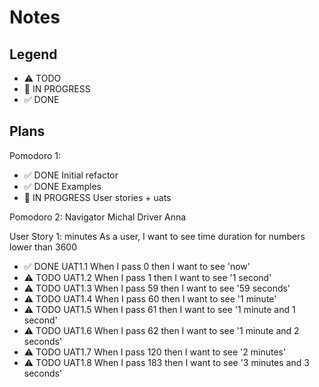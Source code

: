 # Notes

## Legend

- ⚠ TODO
- 🚧 IN PROGRESS
- ✅ DONE

## Plans

Pomodoro 1:

- ✅ DONE Initial refactor
- ✅ DONE Examples
- 🚧 IN PROGRESS User stories + uats

Pomodoro 2:
Navigator Michal Driver Anna

User Story 1: minutes
As a user, I want to see time duration for numbers lower than 3600

- ✅ DONE UAT1.1 When I pass 0 then I want to see 'now'
- ⚠ TODO UAT1.2 When I pass 1 then I want to see '1 second'
- ⚠ TODO UAT1.3 When I pass 59 then I want to see '59 seconds'
- ⚠ TODO UAT1.4 When I pass 60 then I want to see '1 minute'
- ⚠ TODO UAT1.5 When I pass 61 then I want to see '1 minute and 1 second'
- ⚠ TODO UAT1.6 When I pass 62 then I want to see '1 minute and 2 seconds'
- ⚠ TODO UAT1.7 When I pass 120 then I want to see '2 minutes'
- ⚠ TODO UAT1.8 When I pass 183 then I want to see '3 minutes and 3 seconds'
